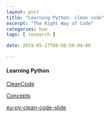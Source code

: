 ```yaml
---
layout: post
title: "Learning Python- clean code"
excerpt: "The Right Way of Code"
categories: how
tags: [ research ]

date: 2019-05-17T08:08:50-04:00

---
```


#### Learning Python


[CleanCode](https://github.com/PacktPublishing/Clean-Code-in-Python)

[Concepts](https://github.com/zedr/clean-code-python)

[eu-py-clean-code-slide](https://ep2016.europython.eu/media/conference/slides/clean-code-in-python.pdf)
